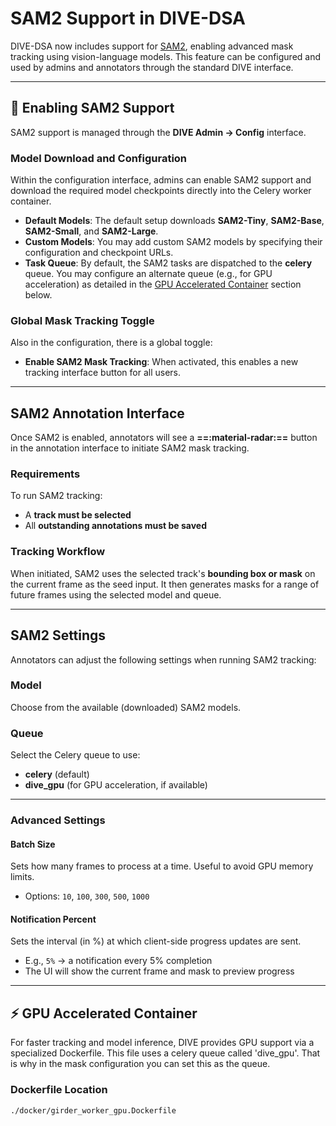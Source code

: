 # SAM2 Support in DIVE-DSA

DIVE-DSA now includes support for [SAM2](https://github.com/facebookresearch/segment-anything), enabling advanced mask tracking using vision-language models. This feature can be configured and used by admins and annotators through the standard DIVE interface.

---

## 🔧 Enabling SAM2 Support

SAM2 support is managed through the **DIVE Admin → Config** interface. 

### Model Download and Configuration

Within the configuration interface, admins can enable SAM2 support and download the required model checkpoints directly into the Celery worker container.

- **Default Models**: The default setup downloads **SAM2-Tiny**, **SAM2-Base**, **SAM2-Small**, and **SAM2-Large**.
- **Custom Models**: You may add custom SAM2 models by specifying their configuration and checkpoint URLs.
- **Task Queue**: By default, the SAM2 tasks are dispatched to the **celery** queue. You may configure an alternate queue (e.g., for GPU acceleration) as detailed in the [GPU Accelerated Container](#gpu-accelerated-container) section below.

### Global Mask Tracking Toggle

Also in the configuration, there is a global toggle:

- **Enable SAM2 Mask Tracking**: When activated, this enables a new tracking interface button for all users.

---

## SAM2 Annotation Interface

Once SAM2 is enabled, annotators will see a **==:material-radar:==** button in the annotation interface to initiate SAM2 mask tracking.

### Requirements

To run SAM2 tracking:

- A **track must be selected**
- All **outstanding annotations must be saved**

### Tracking Workflow

When initiated, SAM2 uses the selected track's **bounding box or mask** on the current frame as the seed input. It then generates masks for a range of future frames using the selected model and queue.

---

## SAM2 Settings

Annotators can adjust the following settings when running SAM2 tracking:

### **Model**
Choose from the available (downloaded) SAM2 models.

### **Queue**
Select the Celery queue to use:
- **celery** (default)
- **dive_gpu** (for GPU acceleration, if available)

---

### Advanced Settings

#### **Batch Size**
Sets how many frames to process at a time. Useful to avoid GPU memory limits.
- Options: `10`, `100`, `300`, `500`, `1000`

#### **Notification Percent**
Sets the interval (in %) at which client-side progress updates are sent.
- E.g., `5%` → a notification every 5% completion
- The UI will show the current frame and mask to preview progress

---

## ⚡ GPU Accelerated Container

For faster tracking and model inference, DIVE provides GPU support via a specialized Dockerfile.  This file uses a celery queue called 'dive_gpu'.  That is why in the mask configuration you can set this as the queue.

### Dockerfile Location
```bash
./docker/girder_worker_gpu.Dockerfile
